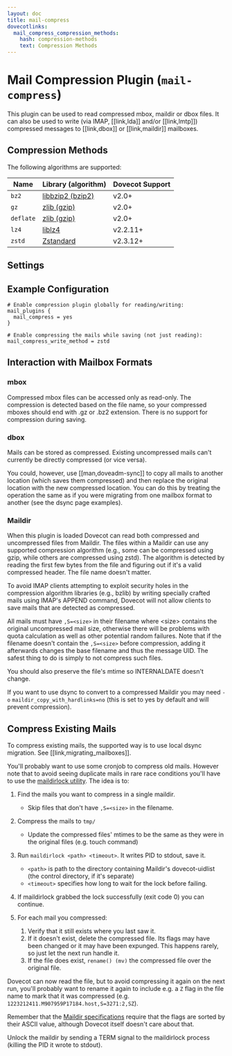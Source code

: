 ```yaml
---
layout: doc
title: mail-compress
dovecotlinks:
  mail_compress_compression_methods:
    hash: compression-methods
    text: Compression Methods
---
```


# Mail Compression Plugin (`mail-compress`)

This plugin can be used to read compressed mbox, maildir or dbox files. It
can also be used to write (via IMAP, [[link,lda]] and/or [[link,lmtp]])
compressed messages to [[link,dbox]] or [[link,maildir]] mailboxes.

## Compression Methods

The following algorithms are supported:

| Name | Library (algorithm) | Dovecot Support |
| ---- | ------------------- | --------------- |
| `bz2` | [libbzip2 (bzip2)](https://sourceware.org/bzip2/) | v2.0+ |
| `gz`  | [zlib (gzip)](https://www.zlib.net/) | v2.0+ |
| `deflate` | [zlib (gzip)](https://www.zlib.net/) | v2.0+ |
| `lz4` | [liblz4](https://www.lz4.org/) | v2.2.11+ |
| `zstd` | [Zstandard](https://facebook.github.io/zstd/) | v2.3.12+ |

## Settings

<SettingsComponent plugin="mail-compress" />

## Example Configuration

```[dovecot.conf]
# Enable compression plugin globally for reading/writing:
mail_plugins {
  mail_compress = yes
}

# Enable compressing the mails while saving (not just reading):
mail_compress_write_method = zstd
```

## Interaction with Mailbox Formats

### mbox

Compressed mbox files can be accessed only as read-only. The compression is
detected based on the file name, so your compressed mboxes should end with .gz
or .bz2 extension. There is no support for compression during saving.

### dbox

Mails can be stored as compressed. Existing uncompressed mails can't currently
be directly compressed (or vice versa).

You could, however, use [[man,doveadm-sync]] to copy all mails to another
location (which saves them compressed) and then replace the original
location with the new compressed location. You can do this
by treating the operation the same as if you were migrating from one mailbox
format to another (see the dsync page examples).

### Maildir

When this plugin is loaded Dovecot can read both compressed and uncompressed
files from Maildir. The files within a Maildir can use any supported
compression algorithm (e.g., some can be compressed using gzip, while others
are compressed using zstd). The algorithm is detected by reading the first
few bytes from the file and figuring out if it's a valid compressed header.
The file name doesn't matter.

To avoid IMAP clients attempting to exploit security holes in the compression
algorithm libraries (e.g., bzlib) by writing specially crafted mails using
IMAP's APPEND command, Dovecot will not allow clients to save mails that are
detected as compressed.

All mails must have `,S=<size>` in their filename where \<size\> contains the
original uncompressed mail size, otherwise there will be problems with quota
calculation as well as other potential random failures. Note that if the
filename doesn't contain the `,S=<size>` before compression, adding it
afterwards changes the base filename and thus the message UID. The safest thing
to do is simply to not compress such files.

You should also preserve the file's mtime so INTERNALDATE doesn't change.

If you want to use dsync to convert to a compressed Maildir you may need `-o`
`maildir_copy_with_hardlinks=no` (this is set to yes by default and will
prevent compression).

## Compress Existing Mails

To compress existing mails, the supported way is to use local dsync migration.
See [[link,migrating_mailboxes]].

You'll probably want to use some cronjob to compress old mails. However note
that to avoid seeing duplicate mails in rare race conditions you'll have to use
the [maildirlock utility](https://github.com/dovecot/tools/blob/main/README.maildirlock). The idea is to:

1. Find the mails you want to compress in a single maildir.

   * Skip files that don't have `,S=<size>` in the filename.

2. Compress the mails to `tmp/`

   * Update the compressed files' mtimes to be the same as they were in the
     original files (e.g. touch command)

3. Run `maildirlock <path> <timeout>`. It writes PID to stdout, save it.

   * `<path>` is path to the directory containing Maildir's dovecot-uidlist
     (the control directory, if it's separate)
   * `<timeout>` specifies how long to wait for the lock before failing.

4. If maildirlock grabbed the lock successfully (exit code 0) you can continue.

5. For each mail you compressed:

   1. Verify that it still exists where you last saw it.
   2. If it doesn't exist, delete the compressed file. Its flags may have been
      changed or it may have been expunged. This happens rarely, so just let
	  the next run handle it.
   3. If the file does exist, `rename() (mv)` the compressed file over the
      original file.

Dovecot can now read the file, but to avoid compressing it again on the next
run, you'll probably want to rename it again to include e.g. a `Z` flag in the
file name to mark that it was compressed (e.g.
`1223212411.M907959P17184.host,S=3271:2,SZ`).

Remember that the [Maildir specifications](https://cr.yp.to/proto/maildir.html)
require that the flags are sorted by their ASCII value, although Dovecot
itself doesn't care about that.

Unlock the maildir by sending a TERM signal to the maildirlock process (killing
the PID it wrote to stdout).
